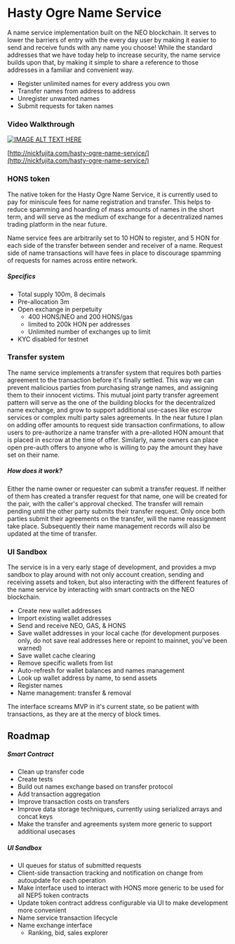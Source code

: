 # Hasty Ogre Name Service
A name service implementation built on the NEO blockchain. It serves to lower the barriers of entry with the every day user by making it easier to send and receive funds with any name you choose! While the standard addresses that we have today help to increase security, the name service builds upon that, by making it simple to share a reference to those addresses in a familiar and convenient way.
- Register unlimited names for every address you own
- Transfer names from address to address
- Unregister unwanted names
- Submit requests for taken names

### Video Walkthrough

[![IMAGE ALT TEXT HERE](https://img.youtube.com/vi/waxZbYsOhco/0.jpg)](https://www.youtube.com/watch?v=waxZbYsOhco)

[http://nickfujita.com/hasty-ogre-name-service/](http://nickfujita.com/hasty-ogre-name-service/)

### HONS token
The native token for the Hasty Ogre Name Service, it is currently used to pay for miniscule fees for name registration and transfer. This helps to reduce spamming and hoarding of mass amounts of names in the short term, and will serve as the medium of exchange for a decentralized names trading platform in the near future.

Name service fees are arbitrarily set to 10 HON to register, and 5 HON for each side of the transfer between sender and receiver of a name. Request side of name transactions will have fees in place to discourage spamming of requests for names across entire network.

##### Specifics
- Total supply 100m, 8 decimals
- Pre-allocation 3m
- Open exchange in perpetuity
  - 400 HONS/NEO and 200 HONS/gas
  - limited to 200k HON per addresses
  - Unlimited number of exchanges up to limit
- KYC disabled for testnet

### Transfer system
The name service implements a transfer system that requires both parties agreement to the transaction before it's finally settled. This way we can prevent malicious parties from purchasing strange names, and assigning them to their innocent victims. This mutual joint party transfer agreement pattern will serve as the one of the building blocks for the decentralized name exchange, and grow to support additional use-cases like escrow services or complex multi party sales agreements. In the near future I plan on adding offer amounts to request side transaction confirmations, to allow users to pre-authorize a name transfer with a pre-alloted HON amount that is placed in escrow at the time of offer. Similarly, name owners can place open pre-auth offers to anyone who is willing to pay the amount they have set on their name.

##### How does it work?
Either the name owner or requester can submit a transfer request. If neither of them has created a transfer request for that name, one will be created for the pair, with the caller's approval checked. The transfer will remain pending until the other party submits their transfer request. Only once both parties submit their agreements on the transfer, will the name reassignment take place. Subsequently their name management records will also be updated at the time of transfer.

### UI Sandbox
The service is in a very early stage of development, and provides a mvp sandbox to play around with not only account creation, sending and receiving assets and token, but also interacting with the different features of the name service by interacting with smart contracts on the NEO blockchain.
- Create new wallet addresses
- Import existing wallet addresses
- Send and receive NEO, GAS, & HONS
- Save wallet addresses in your local cache (for development purposes only, do not save real addresses here or repoint to mainnet, you've been warned)
- Save wallet cache clearing
- Remove specific wallets from list
- Auto-refresh for wallet balances and names management
- Look up wallet address by name, to send assets
- Register names
- Name management: transfer & removal

The interface screams MVP in it's current state, so be patient with transactions, as they are at the mercy of block times.

## Roadmap
##### Smart Contract
- Clean up transfer code
- Create tests
- Build out names exchange based on transfer protocol
- Add transaction aggregation
- Improve transaction costs on transfers
- Improve data storage techniques, currently using serialized arrays and concat keys
- Make the transfer and agreements system more generic to support additional usecases

##### UI Sandbox
- UI queues for status of submitted requests
- Client-side transaction tracking and notification on change from autoupdate for each operation
- Make interface used to interact with HONS more generic to be used for all NEP5 token contracts
- Update token contract address configurable via UI to make development more convenient
- Name service transaction lifecycle
- Name exchange interface
  - Ranking, bid, sales explorer

